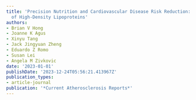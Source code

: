 ```yaml
---
title: 'Precision Nutrition and Cardiovascular Disease Risk Reduction: The Promise
  of High-Density Lipoproteins'
authors:
- Brian V Hong
- Joanne K Agus
- Xinyu Tang
- Jack Jingyuan Zheng
- Eduardo Z Romo
- Susan Lei
- Angela M Zivkovic
date: '2023-01-01'
publishDate: '2023-12-24T05:56:21.413967Z'
publication_types:
- article-journal
publication: '*Current Atherosclerosis Reports*'
---
```

